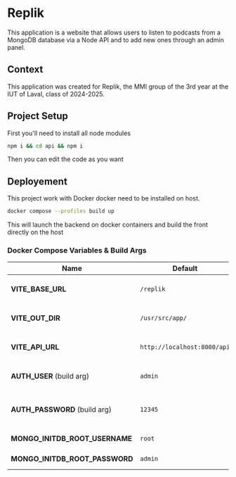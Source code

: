 # Replik

This application is a website that allows users to listen to podcasts from a MongoDB database via a Node API and to add new ones through an admin panel.

## Context

This application was created for Replik, the MMI group of the 3rd year at the IUT of Laval, class of 2024-2025.

## Project Setup

First you'll need to install all node modules

```sh
npm i && cd api && npm i
```

Then you can edit the code as you want

## Deployement

This project work with Docker docker need to be installed on host.

```sh
docker compose --profiles build up
```

This will launch the backend on docker containers and build the front directly on the host

### Docker Compose Variables & Build Args

| Name                       | Default                    | Description                      |
|----------------------------|----------------------------|----------------------------------|
| **VITE_BASE_URL**          | `/replik`                  | Base path for the front-end      |
| **VITE_OUT_DIR**           | `/usr/src/app/`            | Output directory for front       |
| **VITE_API_URL**           | `http://localhost:8000/api`| API endpoint location            |
| **AUTH_USER** (build arg)  | `admin`                    | Example auth user for the API    |
| **AUTH_PASSWORD** (build arg) | `12345`                 | Example auth password for the API|
| **MONGO_INITDB_ROOT_USERNAME** | `root`                 | Mongo root username              |
| **MONGO_INITDB_ROOT_PASSWORD** | `admin`                | Mongo root password              |